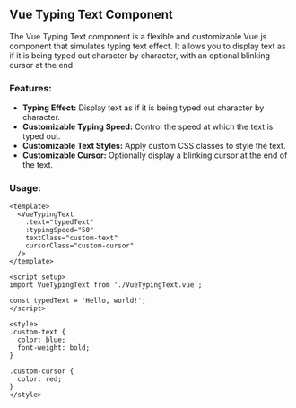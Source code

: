 ## Vue Typing Text Component

The Vue Typing Text component is a flexible and customizable Vue.js component that simulates typing text effect. It allows you to display text as if it is being typed out character by character, with an optional blinking cursor at the end.

### Features:
- **Typing Effect:** Display text as if it is being typed out character by character.
- **Customizable Typing Speed:** Control the speed at which the text is typed out.
- **Customizable Text Styles:** Apply custom CSS classes to style the text.
- **Customizable Cursor:** Optionally display a blinking cursor at the end of the text.

### Usage:
```vue
<template>
  <VueTypingText
    :text="typedText"
    :typingSpeed="50"
    textClass="custom-text"
    cursorClass="custom-cursor"
  />
</template>

<script setup>
import VueTypingText from './VueTypingText.vue';

const typedText = 'Hello, world!';
</script>

<style>
.custom-text {
  color: blue;
  font-weight: bold;
}

.custom-cursor {
  color: red;
}
</style>

